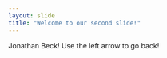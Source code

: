 ```yaml
---
layout: slide
title: "Welcome to our second slide!"
---
```

Jonathan Beck!
Use the left arrow to go back!
